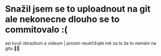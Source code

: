 
# Snažil jsem se to uploadnout na git ale nekonecne dlouho se to commitovalo :( 
asi kvuli obrazkum a videum | prosím neukřižujte mě za to že to nemám na gitu 🙏🙏
